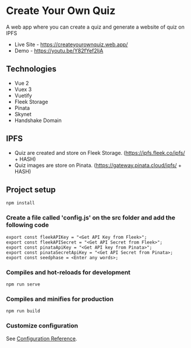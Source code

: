 # Create Your Own Quiz
A web app where you can create a quiz and generate a website of quiz on IPFS

- Live Site - https://createyourownquiz.web.app/
- Demo - https://youtu.be/Y82fYef2IjA

## Technologies
- Vue 2
- Vuex 3
- Vuetify
- Fleek Storage
- Pinata
- Skynet
- Handshake Domain

## IPFS
- Quiz are created and store on Fleek Storage. (https://ipfs.fleek.co/ipfs/ + HASH)
- Quiz images are store on Pinata. (https://gateway.pinata.cloud/ipfs/ + HASH)

## Project setup
```
npm install
```

### Create a file called 'config.js' on the src folder and add the following code
```
export const fleekAPIKey = "<Get API Key from Fleek>";
export const fleekAPISecret = "<Get API Secret from Fleek>";
export const pinataApiKey = "<Get API key from Pinata>";
export const pinataSecretApiKey = "<Get API Secret from Pinata>;
export const seedphase = <Enter any words>;
```

### Compiles and hot-reloads for development
```
npm run serve
```

### Compiles and minifies for production
```
npm run build
```

### Customize configuration
See [Configuration Reference](https://cli.vuejs.org/config/).
